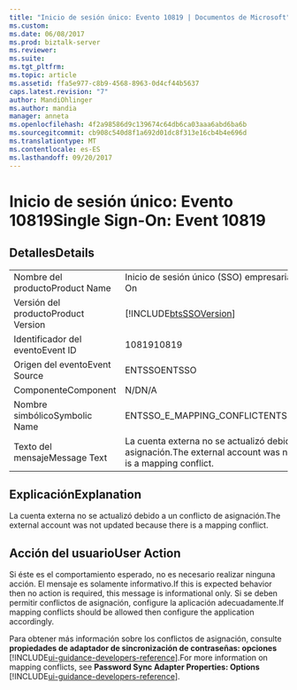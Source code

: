 ```yaml
---
title: "Inicio de sesión único: Evento 10819 | Documentos de Microsoft"
ms.custom: 
ms.date: 06/08/2017
ms.prod: biztalk-server
ms.reviewer: 
ms.suite: 
ms.tgt_pltfrm: 
ms.topic: article
ms.assetid: ffa5e977-c8b9-4568-8963-0d4cf44b5637
caps.latest.revision: "7"
author: MandiOhlinger
ms.author: mandia
manager: anneta
ms.openlocfilehash: 4f2a98586d9c139674c64db6ca03aaa6abd6ba6b
ms.sourcegitcommit: cb908c540d8f1a692d01dc8f313e16cb4b4e696d
ms.translationtype: MT
ms.contentlocale: es-ES
ms.lasthandoff: 09/20/2017
---
```

# <a name="single-sign-on-event-10819"></a><span data-ttu-id="3e4f5-102">Inicio de sesión único: Evento 10819</span><span class="sxs-lookup"><span data-stu-id="3e4f5-102">Single Sign-On: Event 10819</span></span>
## <a name="details"></a><span data-ttu-id="3e4f5-103">Detalles</span><span class="sxs-lookup"><span data-stu-id="3e4f5-103">Details</span></span>  
  
|||  
|-|-|  
|<span data-ttu-id="3e4f5-104">Nombre del producto</span><span class="sxs-lookup"><span data-stu-id="3e4f5-104">Product Name</span></span>|<span data-ttu-id="3e4f5-105">Inicio de sesión único (SSO) empresarial</span><span class="sxs-lookup"><span data-stu-id="3e4f5-105">Enterprise Single Sign-On</span></span>|  
|<span data-ttu-id="3e4f5-106">Versión del producto</span><span class="sxs-lookup"><span data-stu-id="3e4f5-106">Product Version</span></span>|[!INCLUDE[btsSSOVersion](../includes/btsssoversion-md.md)]|  
|<span data-ttu-id="3e4f5-107">Identificador del evento</span><span class="sxs-lookup"><span data-stu-id="3e4f5-107">Event ID</span></span>|<span data-ttu-id="3e4f5-108">10819</span><span class="sxs-lookup"><span data-stu-id="3e4f5-108">10819</span></span>|  
|<span data-ttu-id="3e4f5-109">Origen del evento</span><span class="sxs-lookup"><span data-stu-id="3e4f5-109">Event Source</span></span>|<span data-ttu-id="3e4f5-110">ENTSSO</span><span class="sxs-lookup"><span data-stu-id="3e4f5-110">ENTSSO</span></span>|  
|<span data-ttu-id="3e4f5-111">Componente</span><span class="sxs-lookup"><span data-stu-id="3e4f5-111">Component</span></span>|<span data-ttu-id="3e4f5-112">N/D</span><span class="sxs-lookup"><span data-stu-id="3e4f5-112">N/A</span></span>|  
|<span data-ttu-id="3e4f5-113">Nombre simbólico</span><span class="sxs-lookup"><span data-stu-id="3e4f5-113">Symbolic Name</span></span>|<span data-ttu-id="3e4f5-114">ENTSSO_E_MAPPING_CONFLICT</span><span class="sxs-lookup"><span data-stu-id="3e4f5-114">ENTSSO_E_MAPPING_CONFLICT</span></span>|  
|<span data-ttu-id="3e4f5-115">Texto del mensaje</span><span class="sxs-lookup"><span data-stu-id="3e4f5-115">Message Text</span></span>|<span data-ttu-id="3e4f5-116">La cuenta externa no se actualizó debido a un conflicto de asignación.</span><span class="sxs-lookup"><span data-stu-id="3e4f5-116">The external account was not updated because there is a mapping conflict.</span></span>|  
  
## <a name="explanation"></a><span data-ttu-id="3e4f5-117">Explicación</span><span class="sxs-lookup"><span data-stu-id="3e4f5-117">Explanation</span></span>  
 <span data-ttu-id="3e4f5-118">La cuenta externa no se actualizó debido a un conflicto de asignación.</span><span class="sxs-lookup"><span data-stu-id="3e4f5-118">The external account was not updated because there is a mapping conflict.</span></span>  
  
## <a name="user-action"></a><span data-ttu-id="3e4f5-119">Acción del usuario</span><span class="sxs-lookup"><span data-stu-id="3e4f5-119">User Action</span></span>  
 <span data-ttu-id="3e4f5-120">Si éste es el comportamiento esperado, no es necesario realizar ninguna acción. El mensaje es solamente informativo.</span><span class="sxs-lookup"><span data-stu-id="3e4f5-120">If this is expected behavior then no action is required, this message is informational only.</span></span> <span data-ttu-id="3e4f5-121">Si se deben permitir conflictos de asignación, configure la aplicación adecuadamente.</span><span class="sxs-lookup"><span data-stu-id="3e4f5-121">If mapping conflicts should be allowed then configure the application accordingly.</span></span>  
  
 <span data-ttu-id="3e4f5-122">Para obtener más información sobre los conflictos de asignación, consulte **propiedades de adaptador de sincronización de contraseñas: opciones** [!INCLUDE[ui-guidance-developers-reference](../includes/ui-guidance-developers-reference.md)].</span><span class="sxs-lookup"><span data-stu-id="3e4f5-122">For more information on mapping conflicts, see **Password Sync Adapter Properties: Options** [!INCLUDE[ui-guidance-developers-reference](../includes/ui-guidance-developers-reference.md)].</span></span>